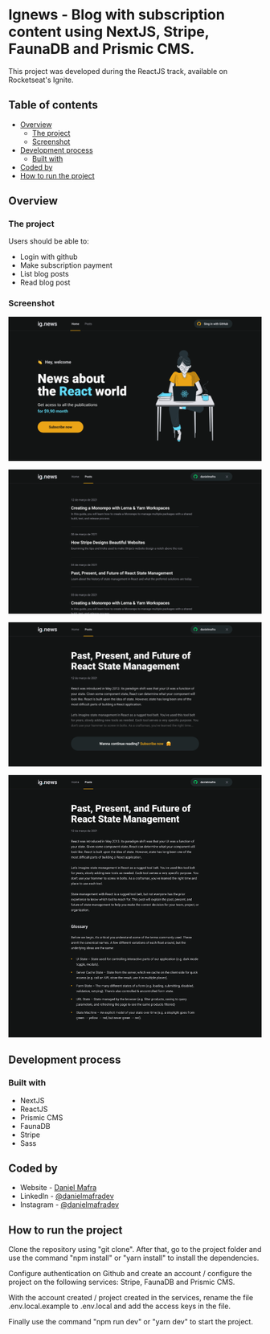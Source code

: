 # Ignews - Blog with subscription content using NextJS, Stripe, FaunaDB and Prismic CMS.

This project was developed during the ReactJS track, available on Rocketseat's Ignite.

## Table of contents

- [Overview](#overview)
  - [The project](#the-project)
  - [Screenshot](#screenshot)
- [Development process](#development-process)
  - [Built with](#built-with)
- [Coded by](#coded-by)
- [How to run the project](#how-to-run-the-project)

## Overview

### The project

Users should be able to:

- Login with github
- Make subscription payment
- List blog posts
- Read blog post

### Screenshot

![](./screenshotA.png)

![](./screenshotB.png)

![](./screenshotC.png)

![](./screenshotD.png)

## Development process

### Built with

- NextJS
- ReactJS
- Prismic CMS
- FaunaDB
- Stripe
- Sass

## Coded by

- Website - [Daniel Mafra](https://danielmafra.github.io)
- LinkedIn - [@danielmafradev](https://linkedin.com/in/danielmafradev)
- Instagram - [@danielmafradev](https://instagram.com/danielmafradev)

## How to run the project

Clone the repository using "git clone". After that, go to the project folder and use the command "npm install" or "yarn install" to install the dependencies.

Configure authentication on Github and create an account / configure the project on the following services: Stripe, FaunaDB and Prismic CMS.

With the account created / project created in the services, rename the file .env.local.example to .env.local and add the access keys in the file.

Finally use the command "npm run dev" or "yarn dev" to start the project.
